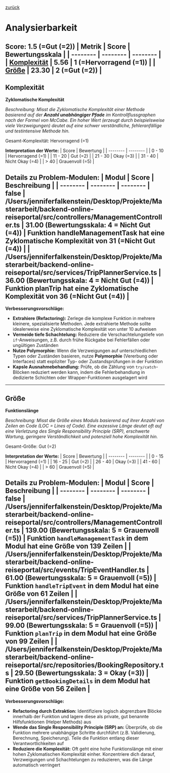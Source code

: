 [zurück](../REPORT.md)
# Analysierbarkeit
Score: 1.5 (=Gut (=2))
| Metrik | Score | Bewertungsskala |
| -------- | -------- | -------- |
| [Komplexität](#komplexität) | 5.56 | 1 (=Hervorragend (=1)) |
| [Größe](#größe) | 23.30 | 2 (=Gut (=2)) |
-----
## Komplexität
**Zyklomatische Komplexität**
 
*Beschreibung: Misst die Zyklomatische Komplexität einer Methode basierend auf der **Anzahl unabhängiger Pfade** im Kontrollflussgraphen nach der Formel von McCabe. Ein hoher Wert (erzeugt durch beispielsweise viele Verzweigungen) deutet auf eine schwer verständliche, fehleranfällige und testintensive Methode hin.*
 
Gesamt-Komplexität: Hervorragend (=1)
 
**Interpretation der Werte:**
| Score | Bewertung |
| -------- | -------- |
| 0 - 10 | Hervorragend (=1) |
| 11 - 20 | Gut (=2) |
| 21 - 30 | Okay (=3) |
| 31 - 40 | Nicht Okay (=4) |
| > 40 | Grauenvoll (=5) |
 
**Details zu Problem-Modulen:**
| Modul | Score | Beschreibung |
| -------- | -------- | -------- |
false
| /Users/jenniferfalkenstein/Desktop/Projekte/Masterarbeit/backend-online-reiseportal/src/controllers/ManagementController.ts | 31.00 (Bewertungsskala: 4 = Nicht Gut (=4)) | Funktion handleManagementTask hat eine Zyklomatische Komplexität von 31 (=Nicht Gut (=4)) |
| /Users/jenniferfalkenstein/Desktop/Projekte/Masterarbeit/backend-online-reiseportal/src/services/TripPlannerService.ts | 36.00 (Bewertungsskala: 4 = Nicht Gut (=4)) | Funktion planTrip hat eine Zyklomatische Komplexität von 36 (=Nicht Gut (=4)) |
-----
**Verbesserungsvorschläge:**
- **Extrahiere (Refactoring):** Zerlege die komplexe Funktion in mehrere kleinere, spezialisierte Methoden. Jede extrahierte Methode sollte idealerweise eine Zyklomatische Komplexität von unter 10 aufweisen
- **Vermeide tiefe Schachtelung:** Reduziere die Verschachtelungstiefe von `if`-Anweisungen, z.B. durch frühe Rückgabe bei Fehlerfällen oder ungültigen Zuständen
- **Nutze Polymorphie:** Wenn die Verzweigungen auf unterschiedlichen Typen oder Zuständen basieren, nutze **Polymorphie** (Vererbung oder Interfaces) statt expliziter Typ- oder Zustandsprüfungen in der Funktion
- **Kapsle Ausnahmebehandlung:** Prüfe, ob die Zählung von `try/catch`-Blöcken reduziert werden kann, indem die Fehlerbehandlung in dedizierte Schichten oder Wrapper-Funktionen ausgelagert wird
-----
## Größe
**Funktionslänge**
 
*Beschreibung: Misst die Größe eines Moduls basierend auf ihrer Anzahl von Zeilen an Code (LOC = Lines of Code). Eine exzessive Länge deutet oft auf eine Verletzung des Single Responsibility Principle (SRP), erschwerte Wartung, geringere Verständlichkeit und potenziell hohe Komplexität hin.*
 
Gesamt-Größe: Gut (=2)
 
**Interpretation der Werte:**
| Score | Bewertung |
| -------- | -------- |
| 0 - 15 | Hervorragend (=1) |
| 16 - 25 | Gut (=2) |
| 26 - 40 | Okay (=3) |
| 41 - 60 | Nicht Okay (=4) |
| > 60 | Grauenvoll (=5) |
 
**Details zu Problem-Modulen:**
| Modul | Score | Beschreibung |
| -------- | -------- | -------- |
false
| /Users/jenniferfalkenstein/Desktop/Projekte/Masterarbeit/backend-online-reiseportal/src/controllers/ManagementController.ts | 139.00 (Bewertungsskala: 5 = Grauenvoll (=5)) | Funktion `handleManagementTask` in dem Modul hat eine Größe von 139 Zeilen |
| /Users/jenniferfalkenstein/Desktop/Projekte/Masterarbeit/backend-online-reiseportal/src/events/TripEventHandler.ts | 61.00 (Bewertungsskala: 5 = Grauenvoll (=5)) | Funktion `handleTripEvent` in dem Modul hat eine Größe von 61 Zeilen |
| /Users/jenniferfalkenstein/Desktop/Projekte/Masterarbeit/backend-online-reiseportal/src/services/TripPlannerService.ts | 99.00 (Bewertungsskala: 5 = Grauenvoll (=5)) | Funktion `planTrip` in dem Modul hat eine Größe von 99 Zeilen |
| /Users/jenniferfalkenstein/Desktop/Projekte/Masterarbeit/backend-online-reiseportal/src/repositories/BookingRepository.ts | 29.50 (Bewertungsskala: 3 = Okay (=3)) | Funktion `getBookingDetails` in dem Modul hat eine Größe von 56 Zeilen |
-----
**Verbesserungsvorschläge:**
- **Refactoring durch Extraktion:** Identifiziere logisch abgrenzbare Blöcke innerhalb der Funktion und lagere diese als private, gut benannte Hilfsfunktionen (Helper Methods) aus
- **Wende das Single Responsibility Principle (SRP) an:** Überprüfe, ob die Funktion mehrere unabhängige Schritte durchführt (z.B. Validierung, Berechnung, Speicherung). Teile die Funktion entlang dieser Verantwortlichkeiten auf
- **Reduziere die Komplexität:** Oft geht eine hohe Funktionslänge mit einer hohen Zyklomatischen Komplexität einher. Konzentriere dich darauf, Verzweigungen und Schachtelungen zu reduzieren, was die Länge automatisch verringert